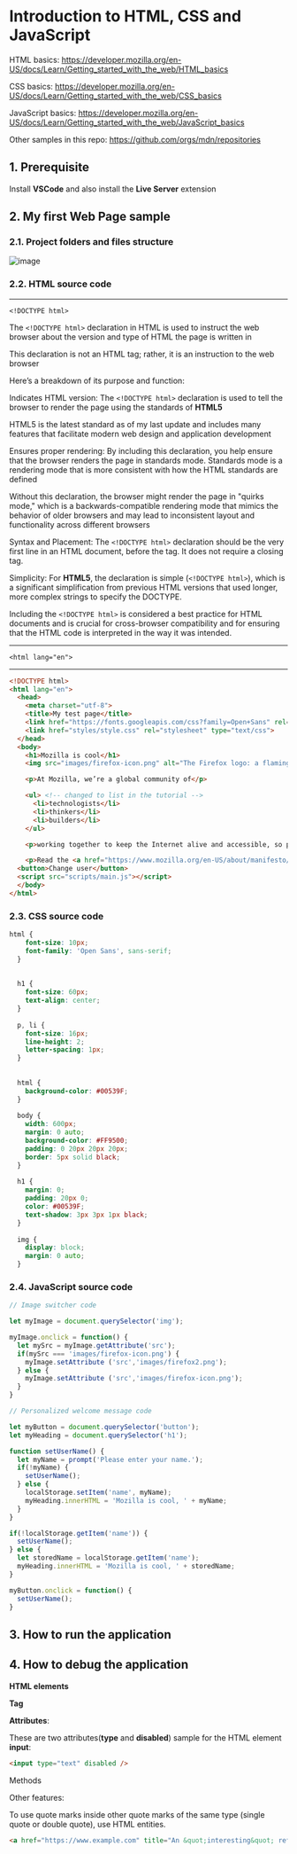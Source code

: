 # Introduction to HTML, CSS and JavaScript

HTML basics: https://developer.mozilla.org/en-US/docs/Learn/Getting_started_with_the_web/HTML_basics

CSS basics: https://developer.mozilla.org/en-US/docs/Learn/Getting_started_with_the_web/CSS_basics

JavaScript basics: https://developer.mozilla.org/en-US/docs/Learn/Getting_started_with_the_web/JavaScript_basics

Other samples in this repo: https://github.com/orgs/mdn/repositories

## 1. Prerequisite

Install **VSCode** and also install the **Live Server** extension

## 2. My first Web Page sample

### 2.1. Project folders and files structure

![image](https://github.com/luiscoco/HTML-and-CSS-basics/assets/32194879/98186d1e-09ed-48d3-aaa0-8c51dab8ebac)

### 2.2. HTML source code

-------------------------------------------------------------------------------------------------------------------------------------------------------------------------------------------------------------------
```
<!DOCTYPE html>
```

The ```<!DOCTYPE html>``` declaration in HTML is used to instruct the web browser about the version and type of HTML the page is written in

This declaration is not an HTML tag; rather, it is an instruction to the web browser

Here’s a breakdown of its purpose and function:

Indicates HTML version: The ```<!DOCTYPE html>``` declaration is used to tell the browser to render the page using the standards of **HTML5**

HTML5 is the latest standard as of my last update and includes many features that facilitate modern web design and application development

Ensures proper rendering: By including this declaration, you help ensure that the browser renders the page in standards mode. Standards mode is a rendering mode that is more consistent with how the HTML standards are defined

Without this declaration, the browser might render the page in "quirks mode," which is a backwards-compatible rendering mode that mimics the behavior of older browsers and may lead to inconsistent layout and functionality across different browsers

Syntax and Placement: The ```<!DOCTYPE html>``` declaration should be the very first line in an HTML document, before the <html> tag. It does not require a closing tag.

Simplicity: For **HTML5**, the declaration is simple (```<!DOCTYPE html>```), which is a significant simplification from previous HTML versions that used longer, more complex strings to specify the DOCTYPE.

Including the ```<!DOCTYPE html>``` is considered a best practice for HTML documents and is crucial for cross-browser compatibility and for ensuring that the HTML code is interpreted in the way it was intended.

-------------------------------------------------------------------------------------------------------------------------------------------------------------------------------------------------------------------

```<html lang="en">```

-------------------------------------------------------------------------------------------------------------------------------------------------------------------------------------------------------------------


```html
<!DOCTYPE html>
<html lang="en">
  <head>
    <meta charset="utf-8">
    <title>My test page</title>
    <link href="https://fonts.googleapis.com/css?family=Open+Sans" rel="stylesheet" type="text/css">
    <link href="styles/style.css" rel="stylesheet" type="text/css">
  </head>
  <body>
    <h1>Mozilla is cool</h1>
    <img src="images/firefox-icon.png" alt="The Firefox logo: a flaming fox surrounding the Earth.">

    <p>At Mozilla, we’re a global community of</p>

    <ul> <!-- changed to list in the tutorial -->
      <li>technologists</li>
      <li>thinkers</li>
      <li>builders</li>
    </ul>

    <p>working together to keep the Internet alive and accessible, so people worldwide can be informed contributors and creators of the Web. We believe this act of human collaboration across an open platform is essential to individual growth and our collective future.</p>

    <p>Read the <a href="https://www.mozilla.org/en-US/about/manifesto/">Mozilla Manifesto</a> to learn even more about the values and principles that guide the pursuit of our mission.</p>
  <button>Change user</button>
  <script src="scripts/main.js"></script>
  </body>
</html>
```

### 2.3. CSS source code

```css
html {
    font-size: 10px;
    font-family: 'Open Sans', sans-serif;
  }
  
  
  h1 {
    font-size: 60px;
    text-align: center;
  }
  
  p, li {
    font-size: 16px;
    line-height: 2;
    letter-spacing: 1px;
  }
  
  
  html {
    background-color: #00539F;
  }
  
  body {
    width: 600px;
    margin: 0 auto;
    background-color: #FF9500;
    padding: 0 20px 20px 20px;
    border: 5px solid black;
  }
  
  h1 {
    margin: 0;
    padding: 20px 0;
    color: #00539F;
    text-shadow: 3px 3px 1px black;
  }
  
  img {
    display: block;
    margin: 0 auto;
  }
```

### 2.4. JavaScript source code

```javascript
// Image switcher code

let myImage = document.querySelector('img');

myImage.onclick = function() {
  let mySrc = myImage.getAttribute('src');
  if(mySrc === 'images/firefox-icon.png') {
    myImage.setAttribute ('src','images/firefox2.png');
  } else {
    myImage.setAttribute ('src','images/firefox-icon.png');
  }
}

// Personalized welcome message code

let myButton = document.querySelector('button');
let myHeading = document.querySelector('h1');

function setUserName() {
  let myName = prompt('Please enter your name.');
  if(!myName) {
    setUserName();
  } else {
    localStorage.setItem('name', myName);
    myHeading.innerHTML = 'Mozilla is cool, ' + myName;
  }
}

if(!localStorage.getItem('name')) {
  setUserName();
} else {
  let storedName = localStorage.getItem('name');
  myHeading.innerHTML = 'Mozilla is cool, ' + storedName;
}

myButton.onclick = function() {
  setUserName();
}
```

## 3. How to run the application


## 4. How to debug the application





**HTML elements**

**Tag**

**Attributes**: 

These are two attributes(**type** and **disabled**) sample for the HTML element **input**: 

```html
<input type="text" disabled />
```

Methods

Other features:

To use quote marks inside other quote marks of the same type (single quote or double quote), use HTML entities. 

```html
<a href="https://www.example.com" title="An &quot;interesting&quot; reference">A link to my example.</a>
```

